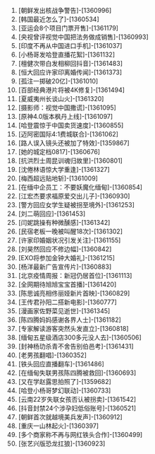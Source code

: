 
1. [朝鲜发出核战争警告]-[1360996]
1. [韩国最近怎么了]-[1360534]
1. [亚运会8个项目门票开售]-[1361179]
1. [央视曾评视觉中国把法务做成销售]-[1360993]
1. [印度不再从中国进口手机]-[1361037]
1. [小杨哥发哈登直播花絮]-[1361132]
1. [檀健次带白发相柳回抖音]-[1361483]
1. [恒大回应许家印离婚传闻]-[1361373]
1. [孤注一掷破20亿]-[1361010]
1. [百部经典港片将被4K修复]-[1361494]
1. [夏威夷州长谈山火]-[1361320]
1. [摄影师：视觉中国撒谎]-[1361095]
1. [原神4.0版本枫丹上线]-[1361097]
1. [哈登震惊于中国卖货速度]-[1360855]
1. [迈阿密国际4:1费城联合]-[1361062]
1. [路人误入镜头还被加了特效]-[1359867]
1. [她的城定档0817]-[1360676]
1. [抗洪烈士周昆训魂归故里]-[1360801]
1. [沈倦林语惊大学重逢]-[1361327]
1. [梅西超远贴地斩]-[1361009]
1. [在缅中企员工：不要妖魔化缅甸]-[1360854]
1. [江宏杰要求福原爱交出儿子]-[1360930]
1. [警方回应女学生疑被拐至境外]-[1361253]
1. [刘二萌回应]-[1361453]
1. [闫妮跳操有种微醺感]-[1361342]
1. [民宿老板一晚被叫醒18次]-[1361302]
1. [许家印婚姻状况引发关注]-[1361155]
1. [刘昊然回应不修边幅]-[1360842]
1. [EXO将参加金钟大婚礼]-[1361215]
1. [杨洋最新广告宣传片]-[1360883]
1. [北京疫情周报：新冠仍居首位]-[1361113]
1. [全网期待旭旭宝宝首播]-[1361420]
1. [陈思诚亮相佟丽娅新片首映]-[1360829]
1. [王传君孙阳二搭新电影]-[1360777]
1. [漫画家佐野菜见逝世]-[1361345]
1. [陈四腾妈妈感谢各界人士]-[1361182]
1. [专家解读游客突然头发直立]-[1360818]
1. [缅甸五星级酒店300多元没人去]-[1360506]
1. [封神杨玏杀青不舍告别伯邑考]-[1361431]
1. [老男孩翻唱]-[1360352]
1. [铁头回应直播翻车]-[1361486]
1. [在缅甸失联男孩陈四腾被救回]-[1360693]
1. [又在学赵露思拍照了]-[1359682]
1. [哈登小杨哥梦幻联动]-[1360733]
1. [云南22岁失联女孩否认被拐卖]-[1361542]
1. [抖音封禁24个涉孕妇低俗账号]-[1360521]
1. [朝鲜首次就越境美兵发声]-[1360912]
1. [重庆一山林起火]-[1360397]
1. [多个商家称不再与网红铁头合作]-[1360499]
1. [张艺兴版恐龙扛狼]-[1360923]
